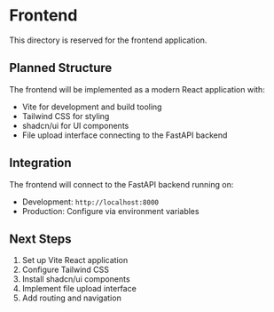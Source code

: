 # Frontend

This directory is reserved for the frontend application.

## Planned Structure

The frontend will be implemented as a modern React application with:
- Vite for development and build tooling
- Tailwind CSS for styling
- shadcn/ui for UI components
- File upload interface connecting to the FastAPI backend

## Integration

The frontend will connect to the FastAPI backend running on:
- Development: `http://localhost:8000`
- Production: Configure via environment variables

## Next Steps

1. Set up Vite React application
2. Configure Tailwind CSS
3. Install shadcn/ui components
4. Implement file upload interface
5. Add routing and navigation